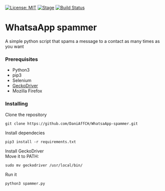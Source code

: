 [![License: MIT](https://img.shields.io/badge/license-MIT-greeng)](https://github.com/DaniAffCH/WhatsaApp-spammer)
[![Stage](https://img.shields.io/badge/Release-Stable-brightgreen.svg)]()
[![Build Status](https://travis-ci.com/DaniAffCH/WhatsApp-spammer.svg?branch=master)](https://travis-ci.com/DaniAffCH/WhatsApp-spammer)
# WhatsaApp spammer
A simple python script that spams a message to a contact as many times as you want

### Prerequisites
* Python3
* pip3
* Selenium
* [GeckoDriver](https://github.com/mozilla/geckodriver/releases)
* Mozilla Firefox

### Installing
Clone the repository
```shell
git clone https://github.com/DaniAffCH/WhatsaApp-spammer.git
```

Install dependecies
```shell
pip3 install -r requirements.txt
```
Install GeckoDriver  
Move it to PATH:
```shell
sudo mv geckodriver /usr/local/bin/
```

Run it
```shell
python3 spammer.py
```
